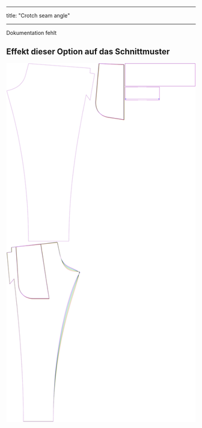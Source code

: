 - - -
title: "Crotch seam angle"
- - -


<Fixme>

Dokumentation fehlt

</Fixme>

## Effekt dieser Option auf das Schnittmuster

![Dieses Bild zeigt den Effekt dieser Option, indem es mehrere Varianten überlagert, die einen anderen Wert für diese Option haben](paco_crotchseamcurveangle_sample.svg "Effect of this option on the pattern")
